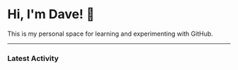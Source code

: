 # Hi, I'm Dave! 👋

This is my personal space for learning and experimenting with GitHub.

---

### Latest Activity

